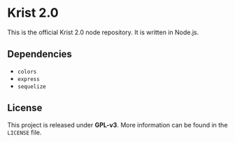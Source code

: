 # Krist 2.0

This is the official Krist 2.0 node repository. It is written in Node.js.

## Dependencies

- `colors`
- `express`
- `sequelize`


## License

This project is released under **GPL-v3**. More information can be found in the `LICENSE` file.